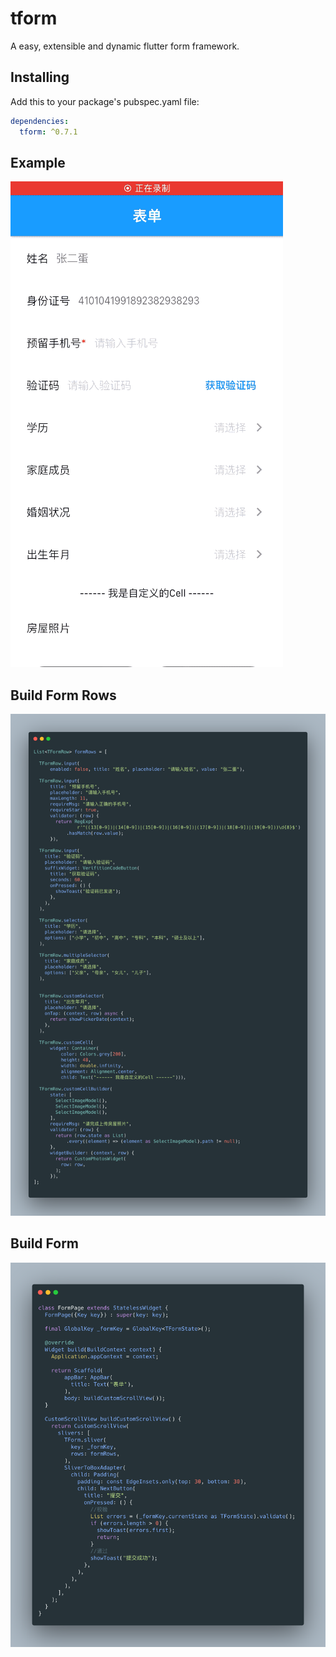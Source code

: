 # tform

A easy, extensible and dynamic flutter form framework.

## Installing
Add this to your package's pubspec.yaml file:
```yaml
dependencies:
  tform: ^0.7.1
```

## Example
![avatar](./assets/demo.gif)

## Build Form Rows
![avatar](./assets/carbon_rows.png)

## Build Form
![avatar](./assets/carbon_page.png)
